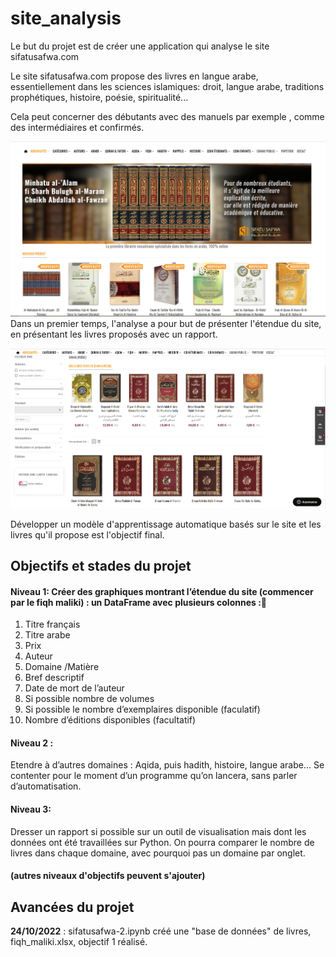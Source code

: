 # site_analysis
Le but du projet est de créer une application qui analyse le site sifatusafwa.com

Le site sifatusafwa.com propose des livres en langue arabe, essentiellement dans les sciences islamiques: droit, langue arabe, traditions prophétiques, histoire, poésie, spiritualité... 

Cela peut concerner des débutants avec des manuels par exemple , comme des intermédiaires et confirmés.

![illustration1](images/illustration3.png "illustration1")
Dans un premier temps, l'analyse a pour but de présenter l'étendue du site, en présentant les livres proposés avec un rapport.

![illustration2](images/illustration1.png "illustration2")

Développer un modèle d'apprentissage automatique basés sur le site et les livres qu'il propose est l'objectif final.

## Objectifs et stades du projet
#### **Niveau 1**: Créer des graphiques montrant l’étendue du site (commencer par le fiqh maliki) : un DataFrame avec plusieurs colonnes :
1) Titre français
2) Titre arabe
3) Prix
4) Auteur
5) Domaine /Matière
6) Bref descriptif
7) Date de mort de l’auteur
8) Si possible nombre de volumes
9) Si possible le nombre d’exemplaires disponible (faculatif)
10) Nombre d’éditions disponibles (facultatif)
#### **Niveau 2** : 
Etendre à d’autres domaines : Aqida, puis hadith, histoire, langue arabe... Se contenter pour le moment d’un programme qu’on lancera, sans parler d’automatisation.

#### **Niveau 3**:
Dresser un rapport si possible sur un outil de visualisation mais dont les données ont été travaillées sur Python. On pourra comparer le nombre de livres dans chaque domaine, avec pourquoi pas un domaine par onglet.

#### **(autres niveaux d'objectifs peuvent s'ajouter)**




## Avancées du projet

**24/10/2022** : sifatusafwa-2.ipynb créé une "base de données" de livres, fiqh_maliki.xlsx, objectif 1 réalisé.

